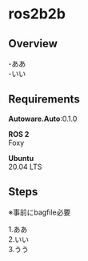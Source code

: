 # ros2b2b

## Overview

-ああ<br>
-いい<br>
  

## Requirements

**Autoware.Auto**:0.1.0

**ROS 2**
<br>
Foxy

**Ubuntu**
<br>
20.04 LTS

## Steps

※事前にbagfile必要

1.ああ<br>
2.いい<br>
3.うう<br>
